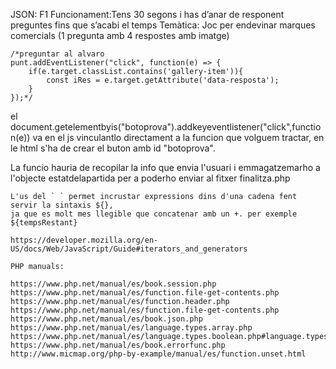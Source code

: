 JSON: F1
Funcionament:Tens 30 segons i has d’anar de responent preguntes fins que s’acabi el temps
Temàtica: Joc per endevinar marques comercials (1 pregunta amb 4 respostes amb imatge)



    /*preguntar al alvaro
    punt.addEventListener("click", function(e) => {
        if(e.target.classList.contains('gallery-item')){
            const iRes = e.target.getAttribute('data-resposta'); 
        }
    });*/

el document.getelementbyis("botoprova").addkeyeventlistener("click",function(e))
va en el js vinculantlo directament a la funcion que volguem tractar, en le html s'ha de crear el buton amb id "botoprova".

La funcio hauria de recopilar la info que envia l'usuari i emmagatzemarho a l'objecte estatdelapartida per a poderho enviar al fitxer finalitza.php





    L'us del ` ` permet incrustar expressions dins d'una cadena fent servir la sintaxis ${},
    ja que es molt mes llegible que concatenar amb un +. per exemple ${tempsRestant}

    https://developer.mozilla.org/en-US/docs/Web/JavaScript/Guide#iterators_and_generators

    PHP manuals:

    https://www.php.net/manual/es/book.session.php
    https://www.php.net/manual/es/function.file-get-contents.php
    https://www.php.net/manual/es/function.header.php
    https://www.php.net/manual/es/function.file-get-contents.php
    https://www.php.net/manual/es/book.json.php
    https://www.php.net/manual/es/language.types.array.php
    https://www.php.net/manual/es/language.types.boolean.php#language.types.boolean.operators
    https://www.php.net/manual/es/book.errorfunc.php
    http://www.micmap.org/php-by-example/manual/es/function.unset.html
